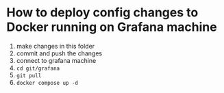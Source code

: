 
# How to deploy config changes to Docker running on Grafana machine

1. make changes in this folder
2. commit and push the changes
3. connect to grafana machine
4. `cd git/grafana`
5. `git pull`
6. `docker compose up -d`